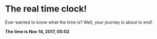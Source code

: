 # The real time clock!

Ever wanted to know what the time is? Well, your journey is about to end!

**The time is Nov 14, 2017, 05:02**
